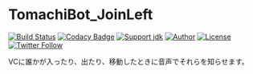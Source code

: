 # TomachiBot_JoinLeft

[![Build Status](https://travis-ci.org/book000/TomachiBot_JoinLeft.svg?branch=master)](https://travis-ci.org/book000/TomachiBot_JoinLeft)
[![Codacy Badge](https://api.codacy.com/project/badge/Grade/80cf8c3cb0604adfba7b5f0b9be280ca)](https://www.codacy.com/app/book000/TomachiBot_JoinLeft?utm_source=github.com&amp;utm_medium=referral&amp;utm_content=book000/TomachiBot_JoinLeft&amp;utm_campaign=Badge_Grade)
[![Support jdk](https://img.shields.io/badge/Support%20jdk-oraclejdk8-red.svg)](https://img.shields.io)
[![Author](https://img.shields.io/badge/Author%20MinecraftID-mine__book000-orange.svg)](https://img.shields.io)
[![License](https://img.shields.io/badge/license-None-yellow.svg)](https://img.shields.io)
[![Twitter Follow](https://img.shields.io/twitter/follow/book000.svg?style=social)](https://twitter.com/book000)

VCに誰かが入ったり、出たり、移動したときに音声でそれらを知らせます。
